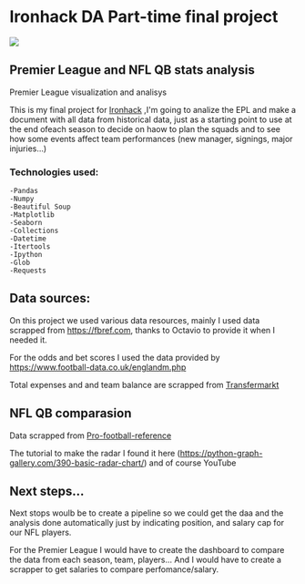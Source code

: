 # Ironhack DA Part-time final project
![](https://www.mundodeportivo.com/r/GODO/MD/p7/Futbol/Imagenes/2020/05/31/Recortada/9c6eeac1fa434362b57c86c83d36c1a6-kN8--980x554@MundoDeportivo-Web.jpg)


## Premier League and NFL QB stats analysis



Premier League visualization and analisys








This is my final project for [Ironhack](https://www.ironhack.com/es) ,I'm going to analize the EPL and make a document with all data from historical data, just as a starting point to use at the end ofeach season to decide on haow to plan the squads and to see how some events affect team performances (new manager, signings, major injuries...)






### Technologies used:

    -Pandas
    -Numpy
    -Beautiful Soup
    -Matplotlib
    -Seaborn
    -Collections
    -Datetime
    -Itertools
    -Ipython
    -Glob
    -Requests




## Data sources:

On this project we used various data resources, mainly I used data scrapped from https://fbref.com, thanks to Octavio to provide it when I needed it.

For the odds and bet scores I used the data provided by https://www.football-data.co.uk/englandm.php

Total expenses and and team balance are scrapped from [Transfermarkt](https://www.transfermarkt.com/premier-league/einnahmenausgaben/wettbewerb/GB1/plus/0?ids=a&sa=&saison_id=2000&saison_id_bis=2019&nat=&pos=&altersklasse=&w_s=&leihe=&intern=0)

## NFL QB comparasion

Data scrapped from [Pro-football-reference](https://www.pro-football-reference.com/years/2019/passing.htm)

The tutorial to make the radar I found it here (https://python-graph-gallery.com/390-basic-radar-chart/) and of course YouTube


## Next steps...

Next stops woulb be to create a pipeline so we could get the daa and the analysis done automatically just by indicating position, and salary cap 
for our NFL players.

For the Premier League I would have to create the dashboard to compare the data from each season, team, players... And I would have to create a scrapper to get salaries to compare perfomance/salary. 
